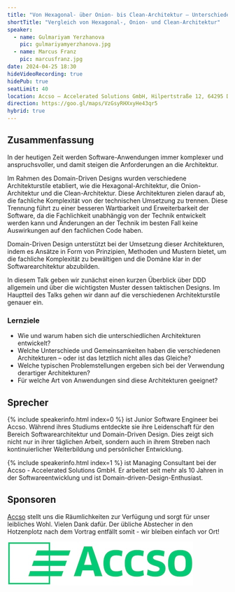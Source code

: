 ```yaml
---
title: "Von Hexagonal- über Onion- bis Clean-Architektur – Unterschiede und Gemeinsamkeiten"
shortTitle: "Vergleich von Hexagonal-, Onion- und Clean-Architektur"
speaker:
  - name: Gulmariyam Yerzhanova
    pic: gulmariyamyerzhanova.jpg
  - name: Marcus Franz
    pic: marcusfranz.jpg
date: 2024-04-25 18:30
hideVideoRecording: true
hidePub: true
seatLimit: 40
location: Accso – Accelerated Solutions GmbH, Hilpertstraße 12, 64295 Darmstadt, der Eingang ist seitlich am Haus (an der Seite der Hausnummer 12b), die Bushaltestelle heißt Hilperstraße (abends leider kaum noch Verkehr), alternativ etwa 20 min Fußweg vom Hauptbahnhof, Parken und Fahrradständer sind hinterm Haus.
direction: https://goo.gl/maps/VzGsyRHXxyHe43qr5
hybrid: true
---
```


## Zusammenfassung

In der heutigen Zeit werden Software-Anwendungen immer komplexer und anspruchsvoller, und damit steigen die Anforderungen an die Architektur.

Im Rahmen des Domain-Driven Designs wurden verschiedene Architekturstile etabliert, wie die Hexagonal-Architektur, die Onion-Architektur und die Clean-Architektur. Diese Architekturen zielen darauf ab, die fachliche Komplexität von der technischen Umsetzung zu trennen. Diese Trennung führt zu einer besseren Wartbarkeit und Erweiterbarkeit der Software, da die Fachlichkeit unabhängig von der Technik entwickelt werden kann und Änderungen an der Technik im besten Fall keine Auswirkungen auf den fachlichen Code haben.

Domain-Driven Design unterstützt bei der Umsetzung dieser Architekturen, indem es Ansätze in Form von Prinzipien, Methoden und Mustern bietet, um die fachliche Komplexität zu bewältigen und die Domäne klar in der Softwarearchitektur abzubilden.

In diesem Talk geben wir zunächst einen kurzen Überblick über DDD allgemein und über die wichtigsten Muster dessen taktischen Designs. Im Hauptteil des Talks gehen wir dann auf die verschiedenen Architekturstile genauer ein.

### Lernziele

* Wie und warum haben sich die unterschiedlichen Architekturen entwickelt?
* Welche Unterschiede und Gemeinsamkeiten haben die verschiedenen Architekturen – oder ist das letztlich nicht alles das Gleiche?
* Welche typischen Problemstellungen ergeben sich bei der Verwendung derartiger Architekturen?
* Für welche Art von Anwendungen sind diese Architekturen geeignet?

## Sprecher

{% include speakerinfo.html index=0 %} ist Junior Software Engineer bei Accso. Während ihres Studiums entdeckte sie ihre Leidenschaft für den Bereich Softwarearchitektur und Domain-Driven Design. Dies zeigt sich nicht nur in ihrer täglichen Arbeit, sondern auch in ihrem Streben nach kontinuierlicher Weiterbildung und persönlicher Entwicklung.

{% include speakerinfo.html index=1 %} ist Managing Consultant bei der Accso - Accelerated Solutions GmbH. Er arbeitet seit mehr als 10 Jahren in der Softwareentwicklung und ist Domain-driven-Design-Enthusiast.

## Sponsoren

[Accso](https://accso.de/) stellt uns die Räumlichkeiten zur Verfügung und sorgt für unser leibliches Wohl. Vielen Dank dafür. Der übliche Abstecher in den Hotzenplotz nach dem Vortrag entfällt somit - wir bleiben einfach vor Ort!

[![logo](/images/sponsors/accso.jpg)](https://accso.de/) 
